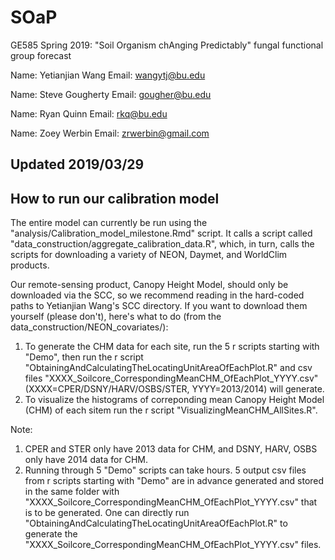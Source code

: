# SOaP
GE585 Spring 2019: "Soil Organism chAnging Predictably" fungal functional group forecast

Name: Yetianjian Wang
Email: wangytj@bu.edu

Name: Steve Gougherty
Email: gougher@bu.edu

Name: Ryan Quinn 
Email: rkq@bu.edu 

Name: Zoey Werbin
Email: zrwerbin@gmail.com

## Updated 2019/03/29

## How to run our calibration model

The entire model can currently be run using the "analysis/Calibration_model_milestone.Rmd" script.
It calls a script called "data_construction/aggregate_calibration_data.R", which, in turn, calls the scripts for downloading a variety of NEON, Daymet, and WorldClim products.

Our remote-sensing product, Canopy Height Model, should only be downloaded via the SCC, so we recommend reading in the hard-coded paths to Yetianjian Wang's SCC directory. If you want to download them yourself (please don't), here's what to do (from the data_construction/NEON_covariates/):

1. To generate the CHM data for each site, run the 5 r scripts starting with "Demo", then run the r script "ObtainingAndCalculatingTheLocatingUnitAreaOfEachPlot.R" and csv files "XXXX_Soilcore_CorrespondingMeanCHM_OfEachPlot_YYYY.csv" (XXXX=CPER/DSNY/HARV/OSBS/STER, YYYY=2013/2014) will generate.
2. To visualize the histograms of correponding mean Canopy Height Model (CHM) of each sitem run the r script "VisualizingMeanCHM_AllSites.R".

Note: 
1. CPER and STER only have 2013 data for CHM, and DSNY, HARV, OSBS only have 2014 data for CHM.
2. Running through 5 "Demo" scripts can take hours. 5 output csv files from r scripts starting with "Demo" are in advance generated and stored in the same folder with "XXXX_Soilcore_CorrespondingMeanCHM_OfEachPlot_YYYY.csv" that    is to be generated. One can directly run "ObtainingAndCalculatingTheLocatingUnitAreaOfEachPlot.R" to generate the 
"XXXX_Soilcore_CorrespondingMeanCHM_OfEachPlot_YYYY.csv" files.
